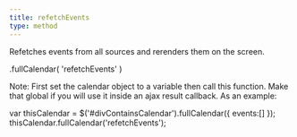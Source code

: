 ```yaml
---
title: refetchEvents
type: method
---
```


Refetches events from all sources and rerenders them on the screen.

<div class='spec' markdown='1'>
.fullCalendar( 'refetchEvents' )
</div>

Note: First set the calendar object to a variable then call this function. Make that global if you will use it inside an ajax result callback. As an example:

<div class='spec' markdown='1'>
  var thisCalendar = $('#divContainsCalendar').fullCalendar({ events:[] });
  thisCalendar.fullCalendar('refetchEvents');
</div>
